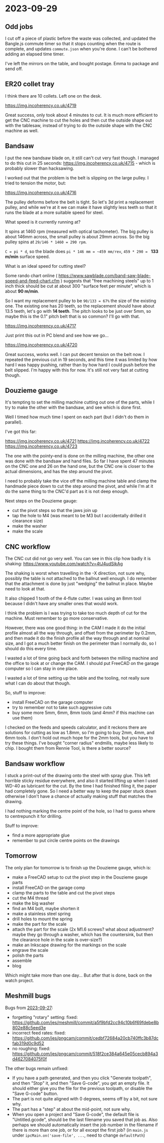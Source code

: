 # 2023-09-29

## Odd jobs

I cut off a piece of plastic before the waste was collected, and updated the Bangle.js commute timer so that
it stops counting when the route is complete, and updates `commute.json` when you're done. I can't be bothered
adding an elapsed time timer.

I've left the mirrors on the table, and bought postage. Emma to package and send off.

## ER20 collet tray

I think there are 10 collets. Left one on the desk.

https://img.incoherency.co.uk/4719

Great success, only took about 4 minutes to cut. It is much more efficient to get the CNC machine to cut the holes and
then cut the outside shape out with the tablesaw, instead of trying to do the outside shape with the CNC
machine as well.

## Bandsaw

I put the new bandsaw blade on, it still can't cut very fast though. I managed to do this
cut in 25 seconds: https://img.incoherency.co.uk/4715 - which is probably slower than hacksawing.

I worked out that the problem is the belt is slipping on the large pulley. I tried to tension the motor, but:

https://img.incoherency.co.uk/4716

The pulley deforms before the belt is tight. So let's 3d print a replacement pulley, and while we're at it
we can make it have slightly less teeth so that it runs the blade at a more suitable speed for steel.

What speed is it currently running at?

It spins at 1460 rpm (measured with optical tachometer). The big pulley is about 146mm across, the small pulley is about
29mm across. So the big pulley spins at `29/146 * 1460 = 290 rpm`.

`C = pi * d`, so the blade does `pi * 146 mm = ~459 mm/rev`, `459 * 290 = ` **133 m/min** surface speed.

What is an ideal speed for cutting steel?

Some rando chart online ( https://www.sawblade.com/band-saw-blade-speed-and-feed-chart.cfm ) suggests
that "free machining steels" up to 1 inch thick should be cut at about 300 "surface feet per minute", which
is about **90 m/min**.

So I want my replacement pulley to be `90/133 = 67%` the size of the existing one. The existing one has 20 teeth,
so the replacement should have about 13.5 teeth, let's go with **14 teeth**. The pitch looks to be just
over 5mm, so maybe this is the 0.1" pitch belt that is so common? I'll go with that.

https://img.incoherency.co.uk/4717

Just print this out in PC blend and see how we go...

https://img.incoherency.co.uk/4720

Great success, works well. I can put decent tension on the belt now. I repeated the previous cut in 19
seconds, and this time it was limited by how hard I was happy pushing, rather than by how hard I could
push before the belt slipped. I'm happy with this for now. It's still not very fast at cutting though.

## Douzieme gauge

It's tempting to set the milling machine cutting out one of the parts, while I try to make the other
with the bandsaw, and see which is done first.

Well I timed how much time I spent on each part (but I didn't do them in parallel).

I've got this far:

https://img.incoherency.co.uk/4721
https://img.incoherency.co.uk/4722
https://img.incoherency.co.uk/4723

The one with the pointy-end is done on the milling machine, the other one was done with the bandsaw and
hand files. So far I have spent 47 minutes on the CNC one and 26 on the hand one, but the CNC one is closer
to the actual dimensions, and has the step around the pivot.

I need to probably take the vice off the milling machine table and clamp the handmade piece down to cut the
step around the pivot, and while I'm at it do the same thing to the CNC'd part as it is not deep enough.

Next steps on the Douzieme gauge:

* cut the pivot steps so that the jaws join up
* tap the hole to M4 (was meant to be M3 but I accidentally drilled it clearance size)
* make the washer
* make the scale

## CNC workflow

The CNC cut did not go very well. You can see in this clip how badly it is shaking: https://www.youtube.com/watch?v=4tJ4udSikAg

The shaking is worst when travelling in the -X direction, not sure why, possibly the table is not attached to the ballnut well enough.
I do remember that the attachment is done by just "wedging" the ballnut in place. Maybe need to look at that.

It also chipped 1 tooth of the 4-flute cutter. I was using an 8mm tool because I didn't have any smaller ones
that would work.

I think the problem is I was trying to take too much depth of cut for the machine. Must remember to go more
conservative.

However, there was one good thing: in the CAM I made it do the initial profile almost all the way through, and offset from
the perimeter by 0.2mm, and then made it do the finish profile all the way through and at nominal size, and I got a much
better finish on the perimeter than I normally do, so I should do this every time.

I wasted a lot of time going back and forth between the milling machine and the office to look at or change the CAM.
I should put FreeCAD on the garage computer so I can stay in one place.

I wasted a lot of time setting up the table and the tooling, not really sure what I can do about that though.

So, stuff to improve:

* install FreeCAD on the garage computer
* try to remember not to take such aggressive cuts
* buy some more 5mm, 6mm, 8mm tools (and 4mm? if this machine can use them)

I checked on the feeds and speeds calculator, and it reckons there are solutions for cutting as low as 1.8mm, so I'm going
to buy 2mm, 4mm, and 6mm tools. I don't hold out much hope for the 2mm tools, but you have to try these things. I've bought
"corner radius" endmills, maybe less likely to chip. I bought them from Rennie Tool, is there a better source?

## Bandsaw workflow

I stuck a print-out of the drawing onto the steel with spray glue. This left horrible sticky residue everywhere,
and also it started lifting up when I used WD-40 as lubricant for the cut. By the time I had finished filing it,
the paper had completely gone. So I need a better way to keep the paper stuck down otherwise I don't have a chance
of actually making stuff that matches the drawing.

I had nothing marking the centre point of the hole, so I had to guess where to centrepunch it for drilling.

Stuff to improve:

* find a more appropriate glue
* remember to put circle centre points on the drawings

## Tomorrow

The only plan for tomorrow is to finish up the Douzieme gauge, which is:

* make a FreeCAD setup to cut the pivot step in the Douzieme gauge parts
* install FreeCAD on the garage comp
* clamp the parts to the table and cut the pivot steps
* cut the M4 thread
* make the big washer
* find an M4 bolt, maybe shorten it
* make a stainless steel spring
* drill holes to mount the spring
* make the part for the scale
* attach the part for the scale (2x M1.6 screws? what about adjustment? maybe they go through a washer, which has the countersink, but then the clearance hole in the scale is over-size?)
* make an Inkscape drawing for the markings on the scale
* engrave the scale
* polish the parts
* assemble
* blog

Which might take more than one day... But after that is done, back on the watch project.

## Meshmill bugs

Bugs from [2023-09-27](20230927.md):

* forgetting "rotary" setting: fixed: https://github.com/jes/meshmill/commit/a5f9bfd2cc94c10b6f69fdebe8b802e88c5eed3e
* incorrect feed rates: fixed: https://github.com/jes/pngcam/commit/cedbf72684a20cb740ffc3b87dcfab319d0c9d52
* no roughing: fixed: https://github.com/jes/pngcam/commit/518f2ce384a645e05cecb894a3d4627084075f0f

The other bugs remain unfixed:

* If you have a path generated, and then you click "Generate toolpath", and then "Stop" it, and then "Save G-code", you get an empty file. It should either give you the file for the previous toolpath, or disable the "Save G-code" button.
* The part is not quite aligned with 0 degrees, seems off by a bit, not sure why.
* The part has a "step" at about the mid-point, not sure why.
* When you open a project and "Save G-code", the default file is "Untitled.gcode", should be the last filename you saved that job as. Also perhaps we should automatically insert the job number in the filename if there is more than one job, or for all except the first job? (in `main.js` under `ipcMain.on('save-file', ...`, need to change `defaultPath`)
